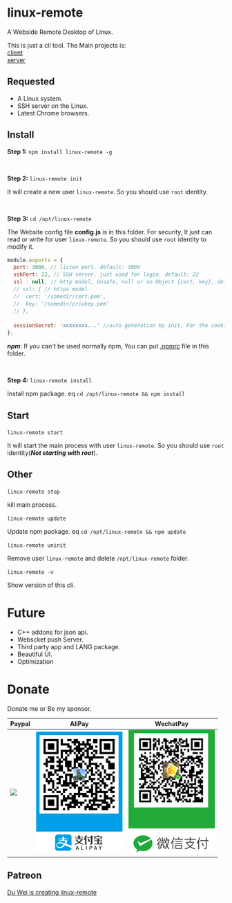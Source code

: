 # linux-remote
A Webside Remote Desktop of Linux.

This is just a cli tool. The Main projects is:<br>
[client](https://github.com/linux-remote/client)<br>
[server](https://github.com/linux-remote/server)
## Requested
- A Linux system.
- SSH server on the Linux.
- Latest Chrome browsers.

## Install
**Step 1:** `npm install linux-remote -g`

<br>

**Step 2:** `linux-remote init`

It will create a new user `linux-remote`. So you should use `root` identity.

<br>

**Step 3:** `cd /opt/linux-remote`

The Website config file **config.js** is in this folder.  For security,  It just can read or write for user `linux-remote`. So you should use `root` identity to modify it.
```js
module.exports = {
  port: 3000, // listen port. default: 3000
  sshPort: 22, // SSH server. just used for login. default: 22
  ssl : null, // http model, Unsafe, null or an Object {cert, key}, default: null.
  // ssl: { // https model
  //  cert: '/somedir/cert.pem',
  //  key: '/somedir/privkey.pem'
  // },
  
  sessionSecret: 'xxxxxxxx...' //auto generation by init, For the cookie encryption. You don't need to modify it.
};
```

___npm___: If you can't be used normally npm, You can put [.npmrc](https://docs.npmjs.com/files/npmrc) file in this folder.

<br>

**Step 4:** `linux-remote install`

Install npm package. eq `cd /opt/linux-remote && npm install`

## Start
`linux-remote start`

It will start the main process with user `linux-remote`. So you should use `root` identity(___Not starting with root___).
## Other
`linux-remote stop`

kill main process.

`linux-remote update`

Update npm package. eq `cd /opt/linux-remote && npm update`

`linux-remote uninit`

Remove user `linux-remote` and delete `/opt/linux-remote` folder.

`linux-remote -v`

Show version of this cli.

# Future
- C++ addons for json api. 
- Webscket push Server.
- Third party app and LANG package.
- Beautiful UI.
- Optimization

# Donate
Donate me or Be my sponsor.<br>

| Paypal | AliPay | WechatPay |
| ------------- | ------------- | ------------- |
| <a href="https://www.paypal.me/hezedu" target="_blank"><img src="https://www.paypalobjects.com/webstatic/paypalme/images/pp_logo_small.png"></a> | ![image](https://github.com/hezedu/SomethingBoring/blob/master/pay/alipay.png?raw=true&v=2) | ![image](https://github.com/hezedu/SomethingBoring/blob/master/pay/wxpay.png?raw=true&v=2) |

## Patreon
[Du Wei is creating linux-remote](https://www.patreon.com/duwei)